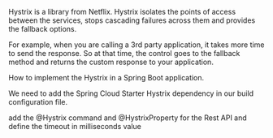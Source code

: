  Hystrix is a library from Netflix. Hystrix isolates the points of access between the services, stops cascading failures across them and provides the fallback options.

For example, when you are calling a 3rd party application, it takes more time to send the response. So at that time, the control goes to the fallback method and returns the custom response to your application.


How to implement the Hystrix in a Spring Boot application.

We need to add the Spring Cloud Starter Hystrix dependency in our build configuration file.

add the @Hystrix command and @HystrixProperty for the Rest API and define the timeout in milliseconds value

